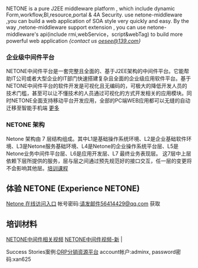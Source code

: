NETONE is a pure J2EE middleware platform , which include dynamic Form,workflow,BI,resource,portal & 4A Security. use netone-middleware ,you can build a web application of SOA style very quickly and easy. By the way ,netone-middleware support extension , you can use netone-middleware's api(include rmi,webService，script&webTag) to build more powerful web application
_{contact us oesee@139.com}_

### 企业级中间件平台 ###
NETONE中间件平台是一套完整且全面的、基于J2EE架构的中间件平台。它能帮助IT公司或者大型企业的IT部门快速搭建复杂且全面的企业级应用软件平台。基于NETONE中间件平台的软件开发是可视化且无编码的，可极大的降低开发人员的技术门槛，甚至可以让不懂技术的人员通过可视化的方式开发相关的应用模块。同时NETONE全面支持移动平台开发应用，全部的PC端WEB应用都可以无缝的自动迁移至智能手机端 [更多](http://netone-middleware.googlecode.com/files/netone-EM-all.pdf)
### NETONE 架构 ###
Netone 架构由 7 层结构组成。其中L1是基础操作系统环境、L2是企业基础软件环境、L3是Netone服务基础环境、L4是Netone的企业操作系统平台层、L5是Netone业务中间件平台层、L6是应用开发层、L7 最终业务表现层。 这7层中上层依赖下层所提供的服务，层与层之间通过预先规范好的接口交互，任一层的变更将不会影响其他层。[培训课程](http://netone-middleware.googlecode.com/files/course-netone.zip)

## 体验 NETONE (Experience NETONE) ##
[Netone 在线访问入口](http://42.120.40.204:8080/netone)
帐号密码:请发邮件56414429@qq.com 获取
## 培训材料 ##
[NETONE中间件相关视频](http://v.youku.com/v_playlist/f5384667o1p0.html)
[NETONE中间件视频-新](http://www.youku.com/playlist_show/id_16871834.html)
|

Success Stories案例:[DRP分销资源平台](http://42.120.40.204:82/iss)
account帐户:adminx, password密码:xan625
